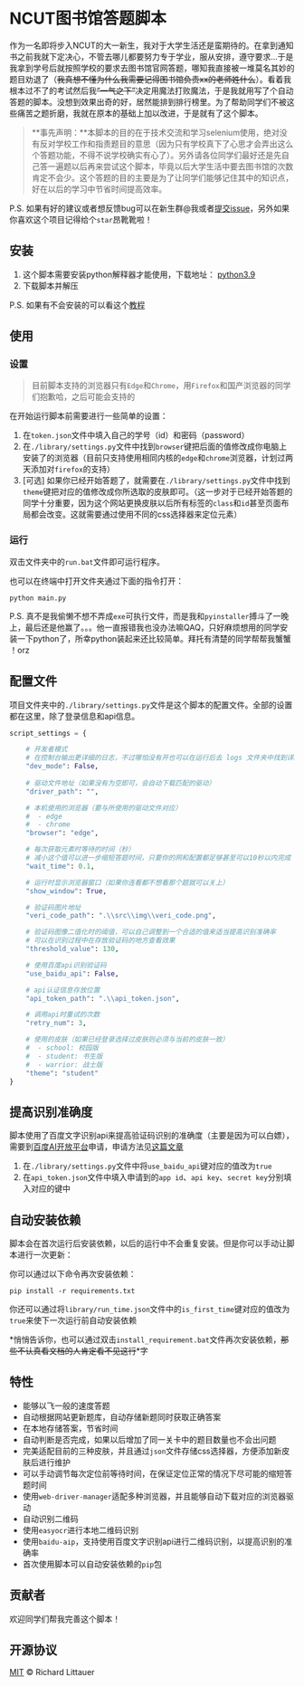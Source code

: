 # NCUT图书馆答题脚本

作为一名即将步入NCUT的大一新生，我对于大学生活还是蛮期待的。在拿到通知书之前我就下定决心，不管去哪儿都要努力专于学业，服从安排，遵守要求...于是我拿到学号后就按照学校的要求去图书馆官网答题，哪知我直接被一堆莫名其妙的题目劝退了（~~我真想不懂为什么我需要记得图书馆负责xx的老师姓什么~~）。看着我根本过不了的考试然后我~~“一气之下”~~决定用魔法打败魔法，于是我就用写了个自动答题的脚本。没想到效果出奇的好，居然能排到排行榜里。为了帮助同学们不被这些痛苦之题折磨，我就在原本的基础上加以改进，于是就有了这个脚本。

>   **事先声明：**本脚本的目的在于技术交流和学习selenium使用，绝对没有反对学校工作和指责题目的意思（因为只有学校真下了心思才会弄出这么个答题功能，不得不说学校确实有心了）。另外请各位同学们最好还是先自己答一遍题以后再来尝试这个脚本，毕竟以后大学生活中要去图书馆的次数肯定不会少。这个答题的目的主要是为了让同学们能够记住其中的知识点，好在以后的学习中节省时间提高效率。

P.S. 如果有好的建议或者想反馈bug可以在新生群@我或者[提交issue](https://github.com/batu1579/NCUT-library-auto-answer/issues/new)，另外如果你喜欢这个项目记得给个`star`昂靴靴啦！

## 安装

1.  这个脚本需要安装python解释器才能使用，下载地址： [python3.9](https://www.python.org/downloads/release/python-396/)
2.  下载脚本并解压

P.S. 如果有不会安装的可以看这个[教程](https://zhuanlan.zhihu.com/p/344887837)

## 使用

### 设置

>   目前脚本支持的浏览器只有`Edge`和`Chrome`，用`Firefox`和国产浏览器的同学们抱歉哈，之后可能会支持的

在开始运行脚本前需要进行一些简单的设置：

1.  在`token.json`文件中填入自己的学号（id）和密码（password）
2.  在`./library/settings.py`文件中找到`browser`键把后面的值修改成你电脑上安装了的浏览器（目前只支持使用相同内核的`edge`和`chrome`浏览器，计划过两天添加对`firefox`的支持）
3.  [可选] 如果你已经开始答题了，就需要在`./library/settings.py`文件中找到`theme`键把对应的值修改成你所选取的皮肤即可。（这一步对于已经开始答题的同学十分重要，因为这个网站更换皮肤以后所有标签的`class`和`id`甚至页面布局都会改变。这就需要通过使用不同的css选择器来定位元素）

### 运行

双击文件夹中的`run.bat`文件即可运行程序。

也可以在终端中打开文件夹通过下面的指令打开：

```shell
python main.py
```



P.S. 真不是我偷懒不想不弄成`exe`可执行文件，而是我和`pyinstaller`搏斗了一晚上，最后还是他赢了。。。他一直报错我也没办法嘛QAQ，只好麻烦想用的同学安装一下python了，所幸python装起来还比较简单。拜托有清楚的同学帮帮我蟹蟹 ！orz

## 配置文件

项目文件夹中的`./library/settings.py`文件是这个脚本的配置文件。全部的设置都在这里，除了登录信息和api信息。

```python
script_settings = {

    # 开发者模式
    # 在控制台输出更详细的日志，不过哪怕没有开也可以在运行后去 logs 文件夹中找到详细的日志文件
    "dev_mode": False,
    
    # 驱动文件地址（如果没有为空即可，会自动下载匹配的驱动）
    "driver_path": "",

    # 本机使用的浏览器（要与所使用的驱动文件对应）
    #  - edge
    #  - chrome
    "browser": "edge",

    # 每次获取元素时等待的时间（秒）
    # 减小这个值可以进一步缩短答题时间，只要你的网和配置都足够甚至可以10秒以内完成
    "wait_time": 0.1,

    # 运行时显示浏览器窗口（如果你连看都不想看那个题就可以关上）
    "show_window": True,

    # 验证码图片地址
    "veri_code_path": ".\\src\\img\\veri_code.png",

    # 验证码图像二值化时的阈值，可以自己调整到一个合适的值来适当提高识别准确率
    # 可以在识别过程中在存放验证码的地方查看效果
    "threshold_value": 130,

    # 使用百度api识别验证码
    "use_baidu_api": False,

    # api认证信息存放位置
    "api_token_path": ".\\api_token.json",

    # 调用api时重试的次数
    "retry_num": 3,

    # 使用的皮肤（如果已经登录选择过皮肤则必须与当前的皮肤一致）
    #  - school: 校园版
    #  - student: 书生版
    #  - warrior: 战士版
    "theme": "student"
}
```

## 提高识别准确度

脚本使用了百度文字识别api来提高验证码识别的准确度（主要是因为可以白嫖），需要到[百度AI开放平台](https://ai.baidu.com/tech/ocr/general)申请，申请方法见[这篇文章](https://ai.baidu.com/ai-doc/OCR/dk3iqnq51)

1.  在`./library/settings.py`文件中将`use_baidu_api`键对应的值改为`true`
2.  在`api_token.json`文件中填入申请到的`app id`、`api key`、`secret key`分别填入对应的键中

## 自动安装依赖

脚本会在首次运行后安装依赖，以后的运行中不会重复安装。但是你可以手动让脚本进行一次更新：

你可以通过以下命令再次安装依赖：

```shell
pip install -r requirements.txt
```

你还可以通过将`library/run_time.json`文件中的`is_first_time`键对应的值改为`true`来使下一次运行前自动安装依赖

*悄悄告诉你，也可以通过双击`install_requirement.bat`文件再次安装依赖，~~那些不认真看文档的人肯定看不见这行~~*字

## 特性

-   能够以飞一般的速度答题
-   自动根据网站更新题库，自动存储新题同时获取正确答案
-   在本地存储答案，节省时间
-   自动判断是否完成，如果以后增加了同一关卡中的题目数量也不会出问题
-   完美适配目前的三种皮肤，并且通过`json`文件存储css选择器，方便添加新皮肤后进行维护
-   可以手动调节每次定位前等待时间，在保证定位正常的情况下尽可能的缩短答题时间
-   使用`web-driver-manager`适配多种浏览器，并且能够自动下载对应的浏览器驱动
-   自动识别二维码
-   使用`easyocr`进行本地二维码识别
-   使用`baidu-aip`，支持使用百度文字识别api进行二维码识别，以提高识别的准确率
-   首次使用脚本可以自动安装依赖的`pip`包

## 贡献者

欢迎同学们帮我完善这个脚本！

## 开源协议

[MIT](https://github.com/RichardLitt/standard-readme/blob/master/LICENSE) © Richard Littauer